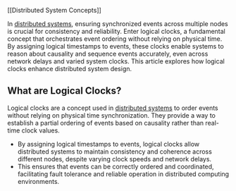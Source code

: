 [[Distributed System Concepts]]

In [distributed systems](https://www.geeksforgeeks.org/what-is-a-distributed-system/), ensuring synchronized events across multiple nodes is crucial for consistency and reliability. Enter logical clocks, a fundamental concept that orchestrates event ordering without relying on physical time. By assigning logical timestamps to events, these clocks enable systems to reason about causality and sequence events accurately, even across network delays and varied system clocks. This article explores how logical clocks enhance distributed system design.

## What are Logical Clocks?

Logical clocks are a concept used in [distributed systems](https://www.geeksforgeeks.org/what-is-a-distributed-system/) to order events without relying on physical time synchronization. They provide a way to establish a partial ordering of events based on causality rather than real-time clock values. 

- By assigning logical timestamps to events, logical clocks allow distributed systems to maintain consistency and coherence across different nodes, despite varying clock speeds and network delays. 
- This ensures that events can be correctly ordered and coordinated, facilitating fault tolerance and reliable operation in distributed computing environments.

